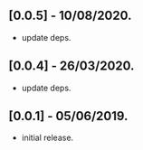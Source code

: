 ## [0.0.5] - 10/08/2020.

* update deps.

## [0.0.4] - 26/03/2020.

* update deps.

## [0.0.1] - 05/06/2019.

* initial release.
